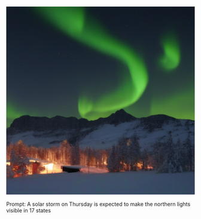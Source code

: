 ![Generated Image](image.png)

Prompt: A solar storm on Thursday is expected to make the northern lights visible in 17 states